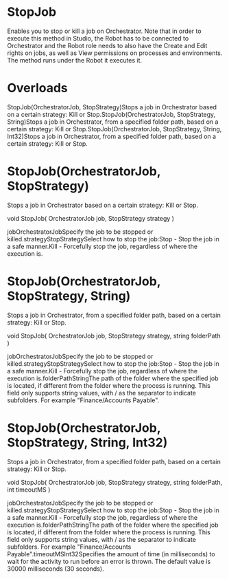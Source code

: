 ﻿# StopJob

Enables you to stop or kill a job on Orchestrator. Note that in order to execute this
            method in Studio, the Robot has to be connected to Orchestrator and the Robot role needs to also have the
                Create and Edit rights on jobs, as well as View permissions on
            processes and environments. The method runs under the Robot it executes it.

# 



# Overloads

StopJob(OrchestratorJob, StopStrategy)Stops a job in Orchestrator based on a certain strategy: Kill or
                                Stop.StopJob(OrchestratorJob, StopStrategy,
                                String)Stops a job in Orchestrator, from a specified folder path, based
                                on a certain strategy: Kill or Stop.StopJob(OrchestratorJob, StopStrategy, String,
                                    Int32)Stops a job in Orchestrator, from a specified folder path, based
                                on a certain strategy: Kill or Stop.

# StopJob(OrchestratorJob, StopStrategy)

Stops a job in Orchestrator based on a certain strategy: Kill or Stop.

void StopJob(
	OrchestratorJob job,
	StopStrategy strategy
)

jobOrchestratorJobSpecify the job to be stopped or killed.strategyStopStrategySelect how to stop the job:Stop
                                - Stop the job in a safe manner.Kill
                                - Forcefully stop the job, regardless of where the execution
                                is.

# StopJob(OrchestratorJob, StopStrategy, String)

Stops a job in Orchestrator, from a specified folder path, based on a certain
                strategy: Kill or Stop.

void StopJob(
	OrchestratorJob job,
	StopStrategy strategy,
	string folderPath
)

jobOrchestratorJobSpecify the job to be stopped or killed.strategyStopStrategySelect how to stop the job:Stop - Stop the job in a safe manner.Kill - Forcefully stop the job, regardless of where
                                the execution is.folderPathStringThe path of the folder where the specified job is located, if different from
                        the folder where the process is running. This field only supports string
                        values, with / as the separator to indicate subfolders. For
                        example "Finance/Accounts Payable".

# StopJob(OrchestratorJob, StopStrategy, String, Int32)

Stops a job in Orchestrator, from a specified folder path, based on a certain
                strategy: Kill or Stop.

void StopJob(
	OrchestratorJob job,
	StopStrategy strategy,
	string folderPath,
	int timeoutMS
)

jobOrchestratorJobSpecify the job to be stopped or killed.strategyStopStrategySelect how to stop the job:Stop - Stop the job in a safe manner.Kill - Forcefully stop the job, regardless of where
                                the execution is.folderPathStringThe path of the folder where the specified job is located, if different from
                        the folder where the process is running. This field only supports string
                        values, with / as the separator to indicate subfolders. For
                        example "Finance/Accounts Payable".timeoutMSInt32Specifies the amount of time (in milliseconds) to wait for the activity to
                        run before an error is thrown. The default value is 30000 milliseconds (30
                        seconds).
